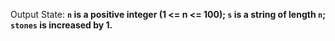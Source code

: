 Output State: **`n` is a positive integer (1 <= n <= 100); `s` is a string of length `n`; `stones` is increased by 1.**